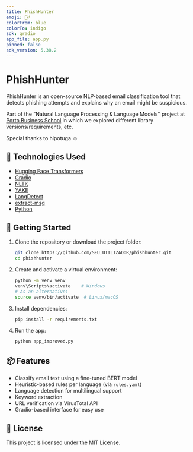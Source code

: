 ```yaml
---
title: PhishHunter
emoji: 🕵️‍♂️
colorFrom: blue
colorTo: indigo
sdk: gradio
app_file: app.py
pinned: false
sdk_version: 5.38.2
---
```


# PhishHunter 

PhishHunter is an open-source NLP-based email classification tool that detects phishing attempts and explains why an email might be suspicious.

Part of the "Natural Language Processing & Language Models" project at [Porto Business School](https://www.pbs.up.pt/en/) in which we explored different library versions/requirements, etc.

Special thanks to hipotuga :relaxed:

## 🔧 Technologies Used

- [Hugging Face Transformers](https://huggingface.co/)
- [Gradio](https://gradio.app/)
- [NLTK](https://www.nltk.org/)
- [YAKE](https://github.com/LIAAD/yake)
- [LangDetect](https://pypi.org/project/langdetect/)
- [extract-msg](https://pypi.org/project/extract-msg/)
- [Python](https://www.python.org/)

## 🚀 Getting Started

1. Clone the repository or download the project folder:
   ```bash
   git clone https://github.com/SEU_UTILIZADOR/phishhunter.git
   cd phishhunter
   ```

2. Create and activate a virtual environment:
   ```bash
   python -m venv venv
   venv\Scripts\activate    # Windows
   # As an alternative:
   source venv/bin/activate  # Linux/macOS
   ```

3. Install dependencies:
   ```bash
   pip install -r requirements.txt
   ```

4. Run the app:
   ```bash
   python app_improved.py
   ```

## 📦 Features

- Classify email text using a fine-tuned BERT model
- Heuristic-based rules per language (via `rules.yaml`)
- Language detection for multilingual support
- Keyword extraction
- URL verification via VirusTotal API
- Gradio-based interface for easy use

## 📜 License

This project is licensed under the MIT License.
